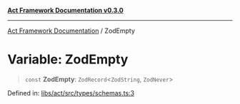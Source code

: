 [**Act Framework Documentation v0.3.0**](../README.md)

***

[Act Framework Documentation](../globals.md) / ZodEmpty

# Variable: ZodEmpty

> `const` **ZodEmpty**: `ZodRecord`\<`ZodString`, `ZodNever`\>

Defined in: [libs/act/src/types/schemas.ts:3](https://github.com/Rotorsoft/act-root/blob/ecf1ab2f895c5bdf2d70db49738046df56c78030/libs/act/src/types/schemas.ts#L3)
